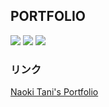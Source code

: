 ## PORTFOLIO
<img src="https://img.shields.io/badge/PHP-v8.0~-purple"> <img src="https://img.shields.io/badge/jQuery-v3.6.0-green"> <img src="https://img.shields.io/badge/PHPMailer-v6.0~-skyblue">
### リンク
<a href="https://naokitani.tk">Naoki Tani's Portfolio</a>
